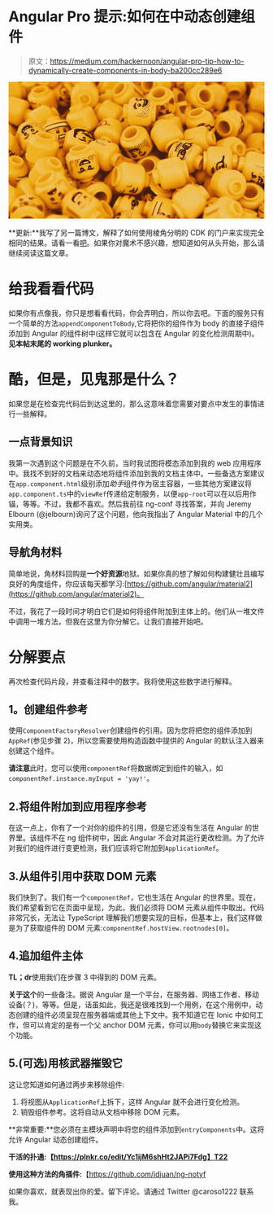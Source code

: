 <link href="../Styles/Style.css" type="text/css" rel="stylesheet">

# Angular Pro 提示:如何在中动态创建组件

> 原文：<https://medium.com/hackernoon/angular-pro-tip-how-to-dynamically-create-components-in-body-ba200cc289e6>

![](img/348e746f3ec3449a5ee06ad6696e6db4.png)

**更新:**我写了另一篇博文，解释了如何使用棱角分明的 CDK 的门户来实现完全相同的结果。请看一看[吧](https://hackernoon.com/a-first-look-into-the-angular-cdk-67e68807ed9b)。如果你对魔术不感兴趣，想知道如何从头开始，那么请继续阅读这篇文章。

# **给我看看代码**

如果你有点像我，你只是想看看代码，你会弄明白，所以你去吧。下面的服务只有一个简单的方法`appendComponentToBody`,它将把你的组件作为 body 的直接子组件添加到 Angular 的组件树中(这样它就可以包含在 Angular 的变化检测周期中)。**见本帖末尾的 working plunker。**

# **酷，但是，见鬼那是什么？**

如果您是在检查完代码后到达这里的，那么这意味着您需要对要点中发生的事情进行一些解释。

## 一点背景知识

我第一次遇到这个问题是在不久前，当时我试图将模态添加到我的 web 应用程序中。我找不到好的文档来动态地将组件添加到我的文档主体中。一些备选方案建议在`app.component.html`级别添加*助手*组件作为宿主容器，一些其他方案建议将`app.component.ts`中的`viewRef`传递给定制服务，以便`app-root`可以在以后用作锚，等等。不过，我都不喜欢。然后我前往 ng-conf 寻找答案，并向 Jeremy Elbourn (@jelbourn)询问了这个问题，他向我指出了 Angular Material 中的几个实用类。

## 导航角材料

简单地说，角材料回购是**一个好资源**地狱。如果你真的想了解如何构建健壮且编写良好的角度组件，你应该每天都学习:[https://github.com/angular/material2](https://github.com/angular/material2)。

不过，我花了一段时间才明白它们是如何将组件附加到主体上的。他们从一堆文件中调用一堆方法，但我在这里为你分解它。让我们直接开始吧。

# 分解要点

再次检查代码片段，并查看注释中的数字。我将使用这些数字进行解释。

## **1。创建组件参考**

使用`ComponentFactoryResolver`创建组件的引用。因为您将把您的组件添加到`AppRef`(参见步骤 2)，所以您需要使用构造函数中提供的 Angular 的默认注入器来创建这个组件。

**请注意**此时，您可以使用`componentRef`将数据绑定到组件的输入，如`componentRef.instance.myInput = 'yay!'`。

## 2.将组件附加到应用程序参考

在这一点上，你有了一个对你的组件的引用，但是它还没有生活在 Angular 的世界里。该组件不在 ng 组件树中，因此 Angular 不会对其运行更改检测。为了允许对我们的组件进行变更检测，我们应该将它附加到`ApplicationRef`。

## 3.从组件引用中获取 DOM 元素

我们快到了。我们有一个`componentRef`，它也生活在 Angular 的世界里。现在，我们希望看到它在页面中呈现，为此，我们必须将 DOM 元素从组件中取出。代码非常冗长，无法让 TypeScript 理解我们想要实现的目标，但基本上，我们这样做是为了获取组件的 DOM 元素:`componentRef.hostView.rootnodes[0]`。

## 4.追加组件主体

**TL；dr**使用我们在步骤 3 中得到的 DOM 元素。

**关于这个**的一些备注。据说 Angular 是一个平台，在服务器、网络工作者、移动设备(？)，等等。但是，话虽如此，我还是很难找到一个用例，在这个用例中，动态创建的组件必须呈现在服务器端或其他上下文中。我不知道它在 Ionic 中如何工作，但可以肯定的是有一个父 anchor DOM 元素，你可以用`body`替换它来实现这个功能。

## 5.(可选)用核武器摧毁它

这让您知道如何通过两步来移除组件:

1.  将视图从`ApplicationRef`上拆下，这样 Angular 就不会进行变化检测。
2.  销毁组件参考。这将自动从文档中移除 DOM 元素。

**非常重要:**您必须在主模块声明中将您的组件添加到`entryComponents`中。这将允许 Angular 动态创建组件。

**干活的扑通:【https://plnkr.co/edit/Yc1ijM6shHt2JAPi7Fdg】T22**

**使用这种方法的角插件:**【https://github.com/jdjuan/ng-notyf 

如果你喜欢，就表现出你的爱。留下评论。请通过 Twitter @caroso1222 联系我。